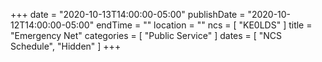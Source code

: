 +++
date = "2020-10-13T14:00:00-05:00"
publishDate = "2020-10-12T14:00:00-05:00"
endTime = ""
location = ""
ncs = [ "KE0LDS" ]
title = "Emergency Net"
categories = [ "Public Service" ]
dates = [ "NCS Schedule", "Hidden" ]
+++
